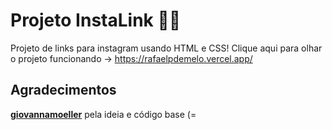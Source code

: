 # Projeto InstaLink 👨‍💻
Projeto de links para instagram usando HTML e CSS! 
Clique aqui para olhar o projeto funcionando -> https://rafaelpdemelo.vercel.app/

## Agradecimentos

[**giovannamoeller**](https://github.com/giovannamoeller) pela ideia e código base (=

